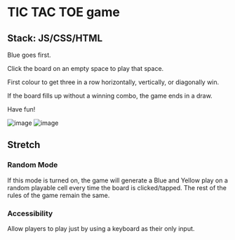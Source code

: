 # TIC TAC TOE game 

## Stack: JS/CSS/HTML

Blue goes first.

Click the board on an empty space to play that space.

First colour to get three in a row horizontally, vertically, or diagonally win.

If the board fills up without a winning combo, the game ends in a draw.

Have fun!

![image](https://github.com/mar10outof10/tic-tac-toe/tree/main/assets/screenshot_1.png)
![image](https://github.com/mar10outof10/tic-tac-toe/tree/main/assets/screenshot_2.png)

## Stretch

### Random Mode
If this mode is turned on, the game will generate a Blue and Yellow play on a random playable cell every time the board is clicked/tapped. The rest of the rules of the game remain the same. 

### Accessibility
Allow players to play just by using a keyboard as their only input. 